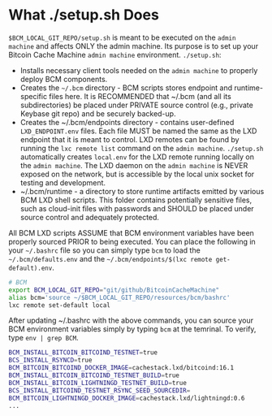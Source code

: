 # What ./setup.sh Does

`$BCM_LOCAL_GIT_REPO/setup.sh` is meant to be executed on the `admin machine` and affects ONLY the admin machine. Its purpose is to set up your Bitcoin Cache Machine `admin machine` environment. `./setup.sh`:

* Installs necessary client tools needed on the `admin machine` to properly deploy BCM components.
* Creates the `~/.bcm` directory - BCM scripts stores endpoint and runtime-specific files here. It is RECOMMENDED that ~/.bcm (and all its subdirectories) be placed under PRIVATE source control (e.g., private Keybase git repo) and be securely backed-up.
* Creates the ~/.bcm/endpoints directory - contains user-defined `LXD_ENDPOINT.env` files. Each file MUST be named the same as the LXD endpoint that it is meant to control. LXD remotes can be found by running the `lxc remote list` command on the `admin machine`. `./setup.sh` automatically creates `local.env` for the LXD remote running locally on the `admin machine`. The LXD daemon on the `admin machine` is NEVER exposed on the network, but is accessible by the local unix socket for testing and development.
* ~/.bcm/runtime - a directory to store runtime artifacts emitted by various BCM LXD shell scripts. This folder contains potentially sensitive files, such as cloud-init files with passwords and SHOULD be placed under source control and adequately protected.

All BCM LXD scripts ASSUME that BCM environment variables have been properly sourced PRIOR to being executed.  You can place the following in your `~/.bashrc` file so you can simply type `bcm` to load the `~/.bcm/defaults.env` and the `~/.bcm/endpoints/$(lxc remote get-default).env`.

```bash
# BCM
export BCM_LOCAL_GIT_REPO="git/github/BitcoinCacheMachine"
alias bcm='source ~/$BCM_LOCAL_GIT_REPO/resources/bcm/bashrc'
lxc remote set-default local
```

After updating ~/.bashrc with the above commands, you can source your BCM environment variables simply by typing `bcm` at the temrinal. To verify, type `env | grep BCM`.

```bash
BCM_INSTALL_BITCOIN_BITCOIND_TESTNET=true
BCS_INSTALL_RSYNCD=true
BCM_BITCOIN_BITCOIND_DOCKER_IMAGE=cachestack.lxd/bitcoind:16.1
BCM_INSTALL_BITCOIN_BITCOIND_TESTNET_BUILD=true
BCM_INSTALL_BITCOIN_LIGHTNINGD_TESTNET_BUILD=true
BCS_INSTALL_BITCOIND_TESTNET_RSYNC_SEED_SOURCEDIR=
BCM_BITCOIN_LIGHTNINGD_DOCKER_IMAGE=cachestack.lxd/lightningd:0.6
...
```